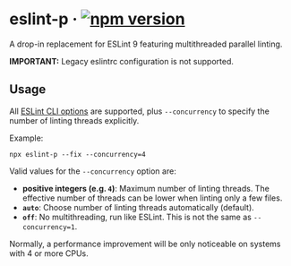 # eslint-p · [![npm version][npm badge]][npm URL]

A drop-in replacement for ESLint 9 featuring multithreaded parallel linting.

**IMPORTANT:** Legacy eslintrc configuration is not supported.

## Usage

All [ESLint CLI options](https://eslint.org/docs/latest/use/command-line-interface#options) are supported, plus `--concurrency` to specify the number of linting threads explicitly.

Example:

```shell
npx eslint-p --fix --concurrency=4
```

Valid values for the `--concurrency` option are:

* **positive integers (e.g. `4`)**:
  Maximum number of linting threads. The effective number of threads can be lower when linting only a few files.
* **`auto`**:
  Choose number of linting threads automatically (default).
* **`off`**:
  No multithreading, run like ESLint. This is not the same as `--concurrency=1`.

Normally, a performance improvement will be only noticeable on systems with 4 or more CPUs.

[npm badge]: https://img.shields.io/npm/v/eslint-p?logo=npm
[npm URL]: https://www.npmjs.com/package/eslint-p
